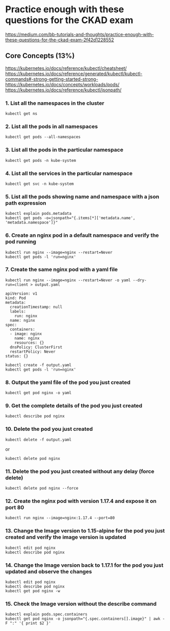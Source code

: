 # Practice enough with these questions  for the CKAD exam

https://medium.com/bb-tutorials-and-thoughts/practice-enough-with-these-questions-for-the-ckad-exam-2f42d1228552

## Core Concepts (13%)

https://kubernetes.io/docs/reference/kubectl/cheatsheet/
https://kubernetes.io/docs/reference/generated/kubectl/kubectl-commands#-strong-getting-started-strong-
https://kubernetes.io/docs/concepts/workloads/pods/
https://kubernetes.io/docs/reference/kubectl/jsonpath/

### 1. List all the namespaces in the cluster
```
kubectl get ns
```

### 2. List all the pods in all namespaces
```
kubectl get pods --all-namespaces
```

### 3. List all the pods in the particular namespace
```
kubectl get pods -n kube-system
```

### 4. List all the services in the particular namespace
```
kubectl get svc -n kube-system
```

### 5. List all the pods showing name and namespace with a json path expression
```
kubectl explain pods.metadata
kubectl get pods -o=jsonpath="{.items[*]['metadata.name', 'metadata.namespace']}"
```

### 6. Create an nginx pod in a default namespace and verify the pod running
```
kubectl run nginx --image=nginx --restart=Never
kubectl get pods -l 'run=nginx'
```

### 7. Create the same nginx pod with a yaml file
```
kubectl run nginx --image=nginx --restart=Never -o yaml --dry-run=client > output.yaml
```

```
apiVersion: v1
kind: Pod
metadata:
  creationTimestamp: null
  labels:
    run: nginx
  name: nginx
spec:
  containers:
  - image: nginx
    name: nginx
    resources: {}
  dnsPolicy: ClusterFirst
  restartPolicy: Never
status: {}
```

```
kubectl create -f output.yaml
kubectl get pods -l 'run=nginx'
```

### 8. Output the yaml file of the pod you just created
```
kubectl get pod nginx -o yaml
```

### 9. Get the complete details of the pod you just created
```
kubectl describe pod nginx
```

### 10. Delete the pod you just created
```
kubectl delete -f output.yaml
```

or

```
kubectl delete pod nginx
```

### 11. Delete the pod you just created without any delay (force delete)
```
kubectl delete pod nginx --force
```

### 12. Create the nginx pod with version 1.17.4 and expose it on port 80
```
kubectl run nginx --image=nginx:1.17.4 --port=80
```

### 13. Change the Image version to 1.15-alpine for the pod you just created and verify the image version is updated
```
kubectl edit pod nginx
kubectl describe pod nginx
```

### 14. Change the Image version back to 1.17.1 for the pod you just updated and observe the changes
```
kubectl edit pod nginx
kubectl describe pod nginx
kubectl get pod nginx -w
```

### 15. Check the Image version without the describe command
```
kubectl explain pods.spec.containers
kubectl get pod nginx -o jsonpath="{.spec.containers[].image}" | awk -F ":" '{ print $2 }'
```
